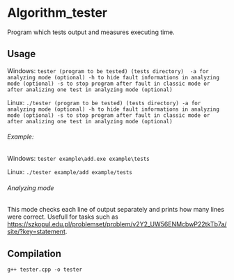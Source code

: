 # Algorithm_tester

Program which tests output and measures executing time.

## Usage
Windows:
`tester (program to be tested) (tests directory) 
	-a for analyzing mode (optional)
	-h to hide fault informations in analyzing mode (optional)
	-s to stop program after fault in classic mode or after analizing one test in analyzing mode (optional)`

Linux:
`./tester (program to be tested) (tests directory)
	-a for analyzing mode (optional)
	-h to hide fault informations in analyzing mode (optional)
	-s to stop program after fault in classic mode or after analizing one test in analyzing mode (optional)`

###### Example:

Windows:
`tester example\add.exe example\tests`

Linux:
`./tester example/add example/tests`

###### Analyzing mode
This mode checks each line of output separately and prints how many lines were correct. Usefull for tasks such as https://szkopul.edu.pl/problemset/problem/v2Y2_UW56ENMcbwP22tkTb7a/site/?key=statement.

## Compilation
`g++ tester.cpp -o tester`

